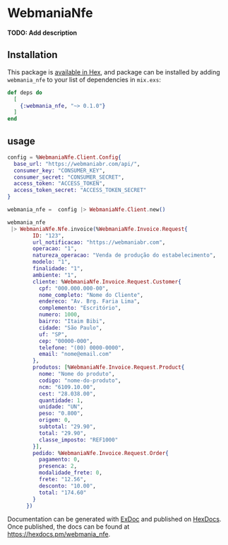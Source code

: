 # WebmaniaNfe

**TODO: Add description**

## Installation

This package is [available in Hex](https://hex.pm/packages/webmania_nfe), and package can be installed
by adding `webmania_nfe` to your list of dependencies in `mix.exs`:

```elixir
def deps do
  [
    {:webmania_nfe, "~> 0.1.0"}
  ]
end
```

## usage
```elixir
config = %WebmaniaNfe.Client.Config{
  base_url: "https://webmaniabr.com/api/",
  consumer_key: "CONSUMER_KEY",
  consumer_secret: "CONSUMER_SECRET",
  access_token: "ACCESS_TOKEN",
  access_token_secret: "ACCESS_TOKEN_SECRET"
}

webmania_nfe =  config |> WebmaniaNfe.Client.new()

webmania_nfe
 |> WebmaniaNfe.Nfe.invoice(%WebmaniaNfe.Invoice.Request{
        ID: "123",
        url_notificacao: "https://webmaniabr.com",
        operacao: "1",
        natureza_operacao: "Venda de produção do estabelecimento",
        modelo: "1",
        finalidade: "1",
        ambiente: "1",
        cliente: %WebmaniaNfe.Invoice.Request.Customer{
          cpf: "000.000.000-00",
          nome_completo: "Nome do Cliente",
          endereco: "Av. Brg. Faria Lima",
          complemento: "Escritório",
          numero: 1000,
          bairro: "Itaim Bibi",
          cidade: "São Paulo",
          uf: "SP",
          cep: "00000-000",
          telefone: "(00) 0000-0000",
          email: "nome@email.com"
        },
        produtos: [%WebmaniaNfe.Invoice.Request.Product{
          nome: "Nome do produto",
          codigo: "nome-do-produto",
          ncm: "6109.10.00",
          cest: "28.038.00",
          quantidade: 1,
          unidade: "UN",
          peso: "0.800",
          origem: 0,
          subtotal: "29.90",
          total: "29.90",
          classe_imposto: "REF1000"
        }],
        pedido: %WebmaniaNfe.Invoice.Request.Order{
          pagamento: 0,
          presenca: 2,
          modalidade_frete: 0,
          frete: "12.56",
          desconto: "10.00",
          total: "174.60"
        }
      })


```

Documentation can be generated with [ExDoc](https://github.com/elixir-lang/ex_doc)
and published on [HexDocs](https://hexdocs.pm). Once published, the docs can
be found at <https://hexdocs.pm/webmania_nfe>.


